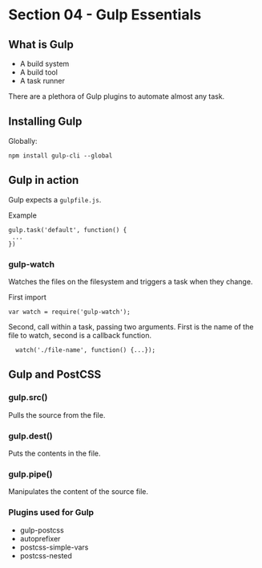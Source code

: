 # Section 04 - Gulp Essentials

## What is Gulp

  * A build system
  * A build tool
  * A task runner

There are a plethora of Gulp plugins to automate almost any task.


## Installing Gulp

Globally:

```
npm install gulp-cli --global
```


## Gulp in action

Gulp expects a `gulpfile.js`.

Example 

```
gulp.task('default', function() {
 ...
})
```

### gulp-watch

Watches the files on the filesystem and triggers a task when they change.

First import

```
var watch = require('gulp-watch');
```

Second, call within a task, passing two arguments. First is the name of the file to watch, second is a callback function.

```
  watch('./file-name', function() {...});
```


## Gulp and PostCSS

### gulp.src()

Pulls the source from the file.

### gulp.dest()

Puts the contents in the file.

### gulp.pipe()

Manipulates the content of the source file.

### Plugins used for Gulp

  * gulp-postcss
  * autoprefixer
  * postcss-simple-vars
  * postcss-nested

